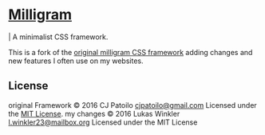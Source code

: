 
# [Milligram](http://milligram.github.io)

| A minimalist CSS framework.

This is a fork of the [original milligram CSS framework](https://github.com/milligram/milligram) adding changes and new features I often use on my websites.

## License

original Framework © 2016 CJ Patoilo <cjpatoilo@gmail.com> Licensed under the [MIT License](http://cjpatoilo.mit-license.org).
my changes © 2016 Lukas Winkler <l.winkler23@mailbox.org> Licensed under the MIT License
